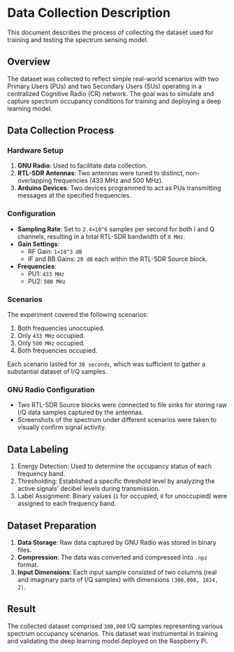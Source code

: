 
# Data Collection Description

This document describes the process of collecting the dataset used for training and testing the spectrum sensing model.

## Overview
The dataset was collected to reflect simple real-world scenarios with two Primary Users (PUs) and two Secondary Users (SUs) operating in a centralized Cognitive Radio (CR) network. The goal was to simulate and capture spectrum occupancy conditions for training and deploying a deep learning model.

## Data Collection Process

### Hardware Setup
1. **GNU Radio**: Used to facilitate data collection.
2. **RTL-SDR Antennas**: Two antennas were tuned to distinct, non-overlapping frequencies (433 MHz and 500 MHz).
3. **Arduino Devices**: Two devices programmed to act as PUs transmitting messages at the specified frequencies.

### Configuration
- **Sampling Rate**: Set to `2.4×10^6` samples per second for both I and Q channels, resulting in a total RTL-SDR bandwidth of `8 MHz`.
- **Gain Settings**:
  - RF Gain: `1×10^3 dB`
  - IF and BB Gains: `20 dB` each within the RTL-SDR Source block.
- **Frequencies**:
  - PU1: `433 MHz`
  - PU2: `500 MHz`

### Scenarios
The experiment covered the following scenarios:
1. Both frequencies unoccupied.
2. Only `433 MHz` occupied.
3. Only `500 MHz` occupied.
4. Both frequencies occupied.

Each scenario lasted for `30 seconds`, which was sufficient to gather a substantial dataset of I/Q samples.

### GNU Radio Configuration
- Two RTL-SDR Source blocks were connected to file sinks for storing raw I/Q data samples captured by the antennas.
- Screenshots of the spectrum under different scenarios were taken to visually confirm signal activity.

## Data Labeling
1. Energy Detection: Used to determine the occupancy status of each frequency band.
2. Thresholding: Established a specific threshold level by analyzing the active signals' decibel levels during transmission.
3. Label Assignment: Binary values (`1` for occupied, `0` for unoccupied) were assigned to each frequency band.

## Dataset Preparation
1. **Data Storage**: Raw data captured by GNU Radio was stored in binary files.
2. **Compression**: The data was converted and compressed into `.npz` format.
3. **Input Dimensions**: Each input sample consisted of two columns (real and imaginary parts of I/Q samples) with dimensions `(300,000, 1024, 2)`.

## Result
The collected dataset comprised `300,000` I/Q samples representing various spectrum occupancy scenarios. This dataset was instrumental in training and validating the deep learning model deployed on the Raspberry Pi.
